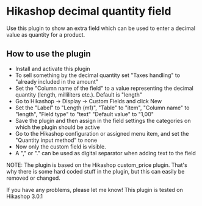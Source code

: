 # Hikashop decimal quantity field
Use this plugin to show an extra field which can be used to enter a decimal value as quantity for a product.

## How to use the plugin
* Install and activate this plugin
* To sell something by the decimal quantity set "Taxes handling" to "already included in the amount"
* Set the "Column name of the field" to a value representing the decimal quantity (length, milliliters etc.). Default is "length"
* Go to Hikashop -> Display -> Custom Fields and click New
* Set the "Label" to "Length (m1)", "Table" to "item", "Column name" to "length", "Field type" to "text" "Default value" to "1,00"
* Save the plugin and then assign in the field settings the categories on which the plugin should be active
* Go to the Hikashop configuration or assigned menu item, and set the "Quantity input method" to none
* Now only the custom field is visible.
* A "," or "." can be used as digital separator when adding text to the field

NOTE: The plugin is based on the Hikashop custom_price plugin. That's why there is some hard coded stuff in the plugin, but this can easily be removed or changed.

If you have any problems, please let me know! This plugin is tested on Hikashop 3.0.1
